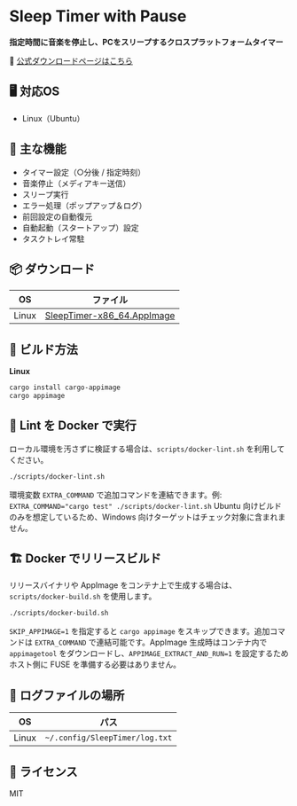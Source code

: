 # Sleep Timer with Pause

**指定時間に音楽を停止し、PCをスリープするクロスプラットフォームタイマー**

📢 [公式ダウンロードページはこちら](https://tororoMeshi.github.io/sleep-timer-gui/)

## 🖥 対応OS

- Linux（Ubuntu）

## 🔧 主な機能

- タイマー設定（○分後 / 指定時刻）
- 音楽停止（メディアキー送信）
- スリープ実行
- エラー処理（ポップアップ＆ログ）
- 前回設定の自動復元
- 自動起動（スタートアップ）設定
- タスクトレイ常駐

## 📦 ダウンロード

| OS     | ファイル                                    |
|--------|---------------------------------------------|
| Linux  | [SleepTimer-x86_64.AppImage](https://github.com/tororoMeshi/sleep-timer-gui/releases/latest/download/SleepTimer-x86_64.AppImage) |

## 📝 ビルド方法

**Linux**

```bash
cargo install cargo-appimage
cargo appimage
```

## 🧪 Lint を Docker で実行

ローカル環境を汚さずに検証する場合は、`scripts/docker-lint.sh` を利用してください。

```bash
./scripts/docker-lint.sh
```

環境変数 `EXTRA_COMMAND` で追加コマンドを連結できます。例: `EXTRA_COMMAND="cargo test" ./scripts/docker-lint.sh`
Ubuntu 向けビルドのみを想定しているため、Windows 向けターゲットはチェック対象に含まれません。

## 🏗 Docker でリリースビルド

リリースバイナリや AppImage をコンテナ上で生成する場合は、`scripts/docker-build.sh` を使用します。

```bash
./scripts/docker-build.sh
```

`SKIP_APPIMAGE=1` を指定すると `cargo appimage` をスキップできます。追加コマンドは `EXTRA_COMMAND` で連結可能です。AppImage 生成時はコンテナ内で `appimagetool` をダウンロードし、`APPIMAGE_EXTRACT_AND_RUN=1` を設定するためホスト側に FUSE を準備する必要はありません。

## 📝 ログファイルの場所

| OS      | パス                             |
| ------- | ------------------------------ |
| Linux   | `~/.config/SleepTimer/log.txt` |

## 🧩 ライセンス

MIT
